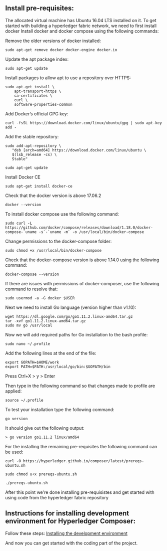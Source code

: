 Install pre-requisites:
-----------------------
The allocated virtual machine has Ubuntu 16.04 LTS installed on it. 
To get started with building a hyperledger fabric network, we need to first install docker
Install docker and docker compose using the following commands:

Remove the older versions of docker installed:
```
sudo apt-get remove docker docker-engine docker.io

```
Update the apt package index:

```
sudo apt-get update
```
Install packages to allow apt to use a repository over HTTPS:
```
sudo apt-get install \
    apt-transport-https \
    ca-certificates \
    curl \
    software-properties-common
```
Add Docker’s official GPG key:
```
curl -fsSL https://download.docker.com/linux/ubuntu/gpg | sudo apt-key add -
```
Add the stable repository:
```
sudo add-apt-repository \
   "deb [arch=amd64] https://download.docker.com/linux/ubuntu \
   $(lsb_release -cs) \
   Stable"
```
```
sudo apt-get update
```
Install Docker CE

```
sudo apt-get install docker-ce
```
Check that the docker version is above 17.06.2

```
docker --version
```
To install docker compose use the following command:

```
sudo curl -L https://github.com/docker/compose/releases/download/1.18.0/docker-compose-`uname -s`-`uname -m` -o /usr/local/bin/docker-compose
```
Change permissions to the docker-compose folder:

```
sudo chmod +x /usr/local/bin/docker-compose
```
Check that the docker-compose version is above 1.14.0 using the following command:

```
docker-compose --version
```
If there are issues with permissions of docker-composer, use the following command to resolve that:

```
sudo usermod -a -G docker $USER
```
Next we need to install Go language (version higher than v1.10):
```
wget https://dl.google.com/go/go1.11.2.linux-amd64.tar.gz
tar -xvf go1.11.2.linux-amd64.tar.gz
sudo mv go /usr/local
```
Now we will add required paths for Go installation to the bash profile:

```
sudo nano ~/.profile
```
Add the following lines at the end of the file:

```
export GOPATH=$HOME/work
export PATH=$PATH:/usr/local/go/bin:$GOPATH/bin
```
Press Ctrl+X > y > Enter 

Then type in the following command so that changes made to profile are applied:

```
source ~/.profile
```
To test your installation type the following command:
```
go version
```
It should give out the following output:
```
> go version go1.11.2 linux/amd64
```

For the installing the remaining pre-requisites the following command can be used:

```
curl -O https://hyperledger.github.io/composer/latest/prereqs-ubuntu.sh

sudo chmod u+x prereqs-ubuntu.sh

./prereqs-ubuntu.sh
```
After this point we're done installing pre-requisistes and get started with using code from the hyperledger fabric repository

Instructions for installing development environment for Hyperledger Composer:
----------------------------------------------------------------------------
Follow these steps:
[Installing the development environment](https://hyperledger.github.io/composer/latest/installing/development-tools.html)

And now you can get started with the coding part of the project.
